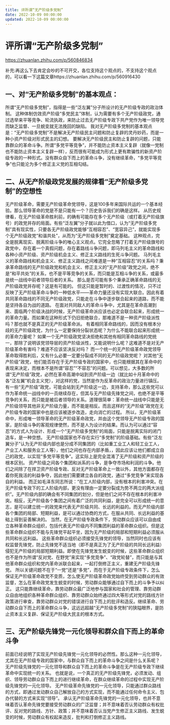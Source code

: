 ```yaml
---
title: 评所谓“无产阶级多党制”
date: 2022-10-09 00:00:00
updated: 2022-10-09 00:00:00
---
```


# 评所谓“无产阶级多党制”

https://zhuanlan.zhihu.com/p/560846834

补充:再这么下去肯定会吵的不可开交，各位支持这个观点的，不支持这个观点的，可以看一下这篇文章https://zhuanlan.zhihu.com/p/560916430

## 一、对“无产阶级多党制”的基本观点：
所谓“无产阶级多党制”，指得是一些“泛左翼”分子所设计的无产阶级专政的政治体制。
这种体制仿效资产阶级“多党民主”体制，认为需要有多个无产阶级政党，通过选举来平等竞争、轮流执政，来防止过去无产阶级专政下共产党作为唯一领导党而缺乏监督、一旦蜕变就无法挽回的缺陷。
我对无产阶级多党制的基本观点是：“无产阶级多党制”不是解决无产阶级民主问题和防止复辟的灵丹妙药，而是一种小资产阶级对形式民主的幻想。
要解决无产阶级民主和防止复辟的问题，只能靠群众的革命斗争。所谓“多党平等竞争”，并不能防止资本主义复辟（就像一党制也不能防止资本主义复辟一样），反而很有可能成为形式上更有欺骗性的新资产阶级专政的一种形式。没有群众自下而上的革命斗争，没有继续革命，“多党平等竞争”也只能沦为多个修正主义党的互相勾结。

## 二、从无产阶级政党发展的规律看“无产阶级多党制”的空想性
无产阶级革命，需要无产阶级革命党领导，这是100多年来国际共运的一个基本经验。那么领导革命的党是不是只能有一个？历史告诉我们的确是这样。
从历史规律看，在无产阶级革命胜利前，的确有可能存在多个无产阶级（或打着无产阶级旗号）的政党并存的局面。有些“泛左翼”分子就以此为借口，认为“无产阶级多党制”具有现实性，只要各无产阶级政党能够“互相容忍”、“宽容异己”，就能实现多个无产阶级政党“和谐共处”，从而为“无产阶级多党制”奠定基础。
这种观点，完全是脱离现实、脱离阶级斗争的唯心主义观点。它完全忽略了打着无产阶级旗号的政党中，存在着一个真假问题，存在着路线斗争问题，即马列毛主义的革命路线和各种小资产阶级、资产阶级机会主义、修正主义路线的生死斗争问题。
马列毛主义的革命路线和机会主义、修正主义路线之间难道是一种“互相容忍”的关系吗？秉承革命路线的无产阶级政党和机会主义、修正主义的“无产阶级”政党之间，绝不是“和平共处”的关系，也不是平等竞争的关系，而只能是互相斗争的关系，或最多是统一战线中前者领导后者的关系。
那么是否可能有多个秉承正确革命路线的无产阶级政党并存呢？这是有可能的。
但这只能是暂时的、过渡性的情况，只不过反映了无产阶级革命斗争的一种低水平——革命力量还没有实现大联合。因此有着共同革命路线的不同无产阶级政党，只能走在斗争中逐步联合起来的道路，而不能是坚持各自为战的道路。
在面对共同敌人的革命斗争中，尤其是在革命高潮到来、面临两个阶级决战的时候，无产阶级革命派应该也必定会联合起来，形成统一的革命力量。而如果在这种形式下仍旧拒绝联合，那难道不是一种资产阶级派性吗？那也就不是真正的无产阶级革命派。
有着相同革命路线的，因而没有根本分歧的无产阶级政党，为什么一定要保持分裂状态呢？为什么不能联合起来形成统一的革命力量呢？
如果一个无产阶级政党坚决拒绝和其他有相同革命路线的党统一，那除了说明该党领导层的资产阶级派性，又能说明什么呢？这难道不是对无产阶级革命有害吗？难道不应该坚决反对吗？
而一个统一的无产阶级革命政党领导革命取得胜利后，又有什么必要一定要分裂成不同的无产阶级政党呢？
对其他“无产阶级”政党，他们能否存在于无产阶级专政的国家中，也只能根据其在革命中的表现来决定，而根本不是所谓“容忍”“不容忍”的问题。可以想见，大多数的所谓“无产阶级”政党，必然在革命高潮中站到资产阶级一边（就比如十月革命中的各“泛左翼”机会主义党），对这样的党，当然是作为反革命的政治力量进行镇压。
有一些“无产阶级”政党，可能会站到无产阶级这一边，支持革命，那么这些党可以作为革命统一战线中的一员继续存在，但其与无产阶级先锋党之间，也绝不是平等竞争的关系，而只能是被后者领导的关系。道理很简单：革命统一战线中只能是无产阶级领导其他非无产阶级力量，而不能是相反。而且这样的“无产阶级”政党在无产阶级专政的国家中也是应该被逐步改造，走向消亡的过程。
所以，无产阶级革命中，形成唯一领导革命的无产阶级革命政党，并由这个党领导无产阶级专政的国家，是阶级斗争的客观规律使然，而不是人为设计的结果。而认为可以通过“容忍”的方式人为设计、形成一个“无产阶级多党制”的局面，只能是脱离实际的闭门造车，是一种空想。
无产阶级国家也不存在实行“多党制”的阶级基础。有些“泛左翼分子”认为无产阶级内部也是分成不同集团的（比如重工业工人和轻工业工人，产业工人和服务业工人等），他们之间也存在内部矛盾，，因此应该让他们都成立自己的政党，以实现“多党平等竞争”。这实际上是完全混淆了无产阶级和资产阶级的根本区别。
资产阶级之间各个集团和派系的斗争，是争夺市场和利润的斗争。他们之间除了在捍卫资产阶级专政、反对无产阶级革命上一致以外，其他方面都存在着你死我活的利益争夺，因此他们需要建立各自的政党，通过“多党竞争”来实现各自的利益。
而正如毛泽东同志所说：“在工人阶级内部，没有根本的利害冲突。在无产阶级专政下的工人阶级内部，更没有理由一定要分裂成为势不两立的两大派组织”。无产阶级内部的确会有不同集团的划分，但是他们之间不存在根本的利害冲突。相反，无产阶级各个集团之间有着广泛的共同利益，是完全可以形成统一的意志，是可以建立统一的政党来代表无产阶级共同、长远的利益的。而无产阶级内部各个集团的局部、短期利益，是可以通过协商的方式，在服从共同、长远利益的基础上得到妥善解决的。
当然，在无产阶级专政条件下，劳动群众应该可以自由成立各种革命群众组织，包括代表无产阶级内不同集团利益的革命群众组织。但是这些革命群众组织不能与先锋党平起平坐，因为无产阶级的局部和短期利益必须服从共同和长远利益。
这些革命群众组织必须接受先锋党的领导，当然同时也应该有权监督先锋党，防止先锋党不适当地（即不是真正为了无产阶级的共同长远利益）侵犯无产阶级的局部短期利益。即使在先锋党发生蜕变的时候，这些革命群众组织也不是作为所谓“反对党、在野党”来实现“多党竞争”、“政党轮替”，而只能是与其他革命群众组织和党内革命派联合起来，一起打倒修正主义，重建无产阶级先锋党。
所以关键问题不在于“一党”还是“多党”，而在于无产阶级专政条件下，怎么保证无产阶级革命政党不变质，怎么使无产阶级革命政党始终受到劳动群众的有效监督，怎么在革命政党发生蜕变的时候，劳动群众能够通过自下而上的斗争予以纠正。
这只能靠继续革命，靠劳动群众最广泛地参与国家和社会的管理、靠劳动群众自由地组织各种革命群众组织、靠劳动群众始终通过四大等形式对党的路线方针政策进行审查，靠劳动群众对党的错误进行自下而上的批评和造反。继续革命、劳动群众自下而上的革命群众斗争，这远远超越“无产阶级多党制”的狭隘眼界，是防止资本主义复辟、保证无产阶级大民主的根本方式。

## 三、无产阶级先锋党一元化领导和群众自下而上的革命斗争
前面已经说明了实现无产阶级先锋党一元化领导的必然性。那么这种一元化领导，尤其在无产阶级专政的国家中，与群众自下而上的革命斗争之间是什么关系呢？
无产阶级先锋党的一元化领导和群众自下而上的革命斗争是在无产阶级专政下继续革命中实现统一的关系。
也就是说，一个真正的无产阶级先锋党，必须发动、组织、领导劳动群众自下而上的进行继续革命，在群众继续革命的过程中实现无产阶级先锋党的一元化领导。
无产阶级革命先锋党的一元化领导，只能通过群众路线的方式，即通过发动群众自己解放自己的方式实现，而不能通过任何命令主义、包办代替的方式来实现“领导”。
承认无产阶级革命先锋党的一元化领导，也并不意味着否认革命先锋党要接受劳动群众的广泛监督；并不意味着否认劳动群众有权批评、反对党的路线、方针、政策；并不意味着否认当党产生修正主义路线、发生蜕变的时候，劳动群众有权起来造反，批判和打倒修正主义路线。
